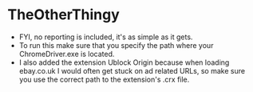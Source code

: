 # TheOtherThingy

* FYI, no reporting is included, it's as simple as it gets.
* To run this make sure that you specify the path where your ChromeDriver.exe is located.
* I also added the extension Ublock Origin because when loading ebay.co.uk I would often get stuck on ad related URLs,
so make sure you use the correct path to the extension's .crx file.